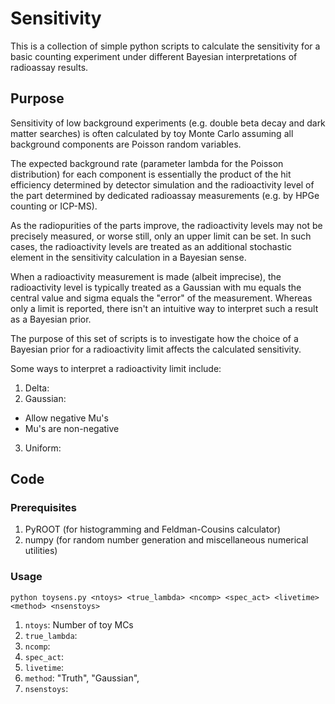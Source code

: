# Sensitivity

This is a collection of simple python scripts to calculate the sensitivity for a basic counting experiment under different Bayesian interpretations of radioassay results.

## Purpose

Sensitivity of low background experiments (e.g. double beta decay and dark matter searches) is often calculated by toy Monte Carlo assuming all background components are Poisson random variables. 

The expected background rate (parameter lambda for the Poisson distribution) for each component is essentially the product of the hit efficiency determined by detector simulation and the radioactivity level of the part determined by dedicated radioassay measurements (e.g. by HPGe counting or ICP-MS).

As the radiopurities of the parts improve, the radioactivity levels may not be precisely measured, or worse still, only an upper limit can be set. In such cases, the radioactivity levels are treated as an additional stochastic element in the sensitivity calculation in a Bayesian sense. 

When a radioactivity measurement is made (albeit imprecise), the radioactivity level is typically treated as a Gaussian with mu equals the central value and sigma equals the "error" of the measurement. Whereas only a limit is reported, there isn't an intuitive way to interpret such a result as a Bayesian prior. 

The purpose of this set of scripts is to investigate how the choice of a Bayesian prior for a radioactivity limit affects the calculated sensitivity.

Some ways to interpret a radioactivity limit include:
1. Delta:
2. Gaussian:
  * Allow negative Mu's
  * Mu's are non-negative
3. Uniform:


## Code

### Prerequisites
1. PyROOT (for histogramming and Feldman-Cousins calculator)
2. numpy (for random number generation and miscellaneous numerical utilities)

### Usage
`python toysens.py <ntoys> <true_lambda> <ncomp> <spec_act> <livetime> <method> <nsenstoys>`

1. `ntoys`: Number of toy MCs
2. `true_lambda`: 
3. `ncomp`: 
4. `spec_act`:
5. `livetime`: 
6. `method`: "Truth", "Gaussian",
7. `nsenstoys`:

